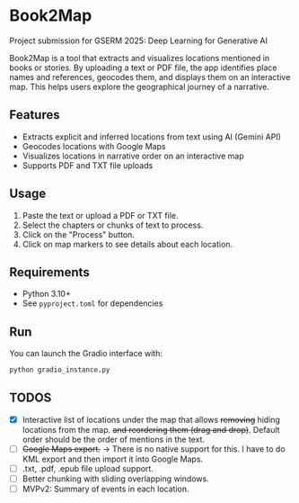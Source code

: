 # Book2Map

Project submission for GSERM 2025: Deep Learning for Generative AI 

Book2Map is a tool that extracts and visualizes locations mentioned in books or stories. By uploading a text or PDF file, the app identifies place names and references, geocodes them, and displays them on an interactive map. This helps users explore the geographical journey of a narrative.

## Features
- Extracts explicit and inferred locations from text using AI (Gemini API)
- Geocodes locations with Google Maps
- Visualizes locations in narrative order on an interactive map
- Supports PDF and TXT file uploads

## Usage
1. Paste the text or upload a PDF or TXT file.
2. Select the chapters or chunks of text to process.
3. Click on the "Process" button.
4. Click on map markers to see details about each location.

## Requirements
- Python 3.10+
- See `pyproject.toml` for dependencies

## Run
You can launch the Gradio interface with:
```bash
python gradio_instance.py
```

## TODOS
- [x] Interactive list of locations under the map that allows ~~removing~~ hiding locations from the map. ~~and reordering them (drag and drop)~~. Default order should be the order of mentions in the text.
- [ ] ~~Google Maps export.~~   -> There is no native support for this. I have to do KML export and then import it into Google Maps.
- [ ] .txt, .pdf, .epub file upload support.
- [ ] Better chunking with sliding overlapping windows.
- [ ] MVPv2: Summary of events in each location.